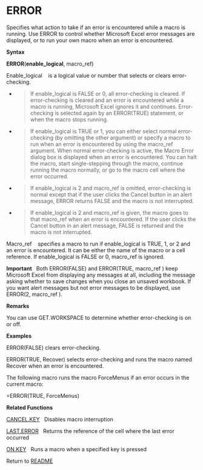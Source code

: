 # ERROR

Specifies what action to take if an error is encountered while a macro
is running. Use ERROR to control whether Microsoft Excel error messages
are displayed, or to run your own macro when an error is encountered.

**Syntax**

**ERROR**(**enable\_logical**, macro\_ref)

Enable\_logical&nbsp;&nbsp;&nbsp;&nbsp;is a logical value or number that
selects or clears error-checking.

  - > If enable\_logical is FALSE or 0, all error-checking is cleared.
    > If error-checking is cleared and an error is encountered while a
    > macro is running, Microsoft Excel ignores it and continues.
    > Error-checking is selected again by an ERROR(TRUE) statement, or
    > when the macro stops running.

  - > If enable\_logical is TRUE or 1, you can either select normal
    > error-checking (by omitting the other argument) or specify a macro
    > to run when an error is encountered by using the macro\_ref
    > argument. When normal error-checking is active, the Macro Error
    > dialog box is displayed when an error is encountered. You can halt
    > the macro, start single-stepping through the macro, continue
    > running the macro normally, or go to the macro cell where the
    > error occurred.

  - > If enable\_logical is 2 and macro\_ref is omitted, error-checking
    > is normal except that if the user clicks the Cancel button in an
    > alert message, ERROR returns FALSE and the macro is not
    > interrupted.

  - > If enable\_logical is 2 and macro\_ref is given, the macro goes to
    > that macro\_ref when an error is encountered. If the user clicks
    > the Cancel button in an alert message, FALSE is returned and the
    > macro is not interrupted.


Macro\_ref&nbsp;&nbsp;&nbsp;&nbsp;specifies a macro to run if
enable\_logical is TRUE, 1, or 2 and an error is encountered. It can be
either the name of the macro or a cell reference. If enable\_logical is
FALSE or 0, macro\_ref is ignored.

**Important**&nbsp;&nbsp;&nbsp;Both ERROR(FALSE) and ERROR(TRUE,
macro\_ref ) keep Microsoft Excel from displaying any messages at all,
including the message asking whether to save changes when you close an
unsaved workbook. If you want alert messages but not error messages to
be displayed, use ERROR(2, macro\_ref ).

**Remarks**

You can use GET.WORKSPACE to determine whether error-checking is on or
off.

**Examples**

ERROR(FALSE) clears error-checking.

ERROR(TRUE, Recover) selects error-checking and runs the macro named
Recover when an error is encountered.

The following macro runs the macro ForceMenus if an error occurs in the
current macro:

\=ERROR(TRUE, ForceMenus)

**Related Functions**

[CANCEL.KEY](CANCEL.KEY.md)&nbsp;&nbsp;&nbsp;Disables macro interruption

[LAST.ERROR](LAST.ERROR.md)&nbsp;&nbsp;&nbsp;Returns the reference of the cell where the
last error occurred

[ON.KEY](ON.KEY.md)&nbsp;&nbsp;&nbsp;Runs a macro when a specified key is pressed



Return to [README](README.md)

